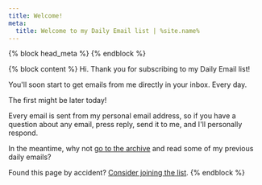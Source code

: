 ```yaml
---
title: Welcome!
meta:
  title: Welcome to my Daily Email list | %site.name%
---
```


{% block head_meta %}
<meta name="robots" content="noindex">
{% endblock %}

{% block content %}
Hi. Thank you for subscribing to my Daily Email list!

You'll soon start to get emails from me directly in your inbox. Every day.

The first might be later today!

Every email is sent from my personal email address, so if you have a question about any email, press reply, send it to me, and I'll personally respond.

In the meantime, why not [go to the archive](/archive) and read some of my previous daily emails?

Found this page by accident? [Consider joining the list](/daily).
{% endblock %}
